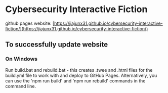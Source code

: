 # Cybersecurity Interactive Fiction

github pages website: [https://jiajunx31.github.io/cybersecurity-interactive-fiction/](https://jiajunx31.github.io/cybersecurity-interactive-fiction/)

## To successfully update website

### On Windows
Run build.bat and rebuild.bat - this creates .twee and .html files for the build.yml file to work with and deploy to GitHub Pages. Alternatively, you can use the 'npm run build' and 'npm run rebuild' commands in the command line.
